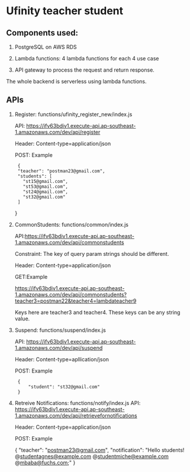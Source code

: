 # Ufinity teacher student

## Components used:

1. PostgreSQL on AWS RDS

2. Lambda functions: 4 lambda functions for each 4 use case

3. API gateway to process the request and return response.

The whole backend is serverless using lambda functions.

## APIs

1. Register: functions/ufinity_register_new/index.js

	API: https://ifv63bdiv1.execute-api.ap-southeast-1.amazonaws.com/dev/api/register

	Header: Content-type=application/json

	POST: Example

		{
	    "teacher": "postman23@gmail.com",
	    "students": [
	      "st15@gmail.com",
	      "st53@gmail.com",
	      "st24@gmail.com",
	      "st32@gmail.com"
	    ]
	  }


2. CommonStudents:  functions/common/index.js

	API:https://ifv63bdiv1.execute-api.ap-southeast-1.amazonaws.com/dev/api/commonstudents

	Constraint: The key of query param strings should be different.

	Header: Content-type=application/json

	GET:Example

	https://ifv63bdiv1.execute-api.ap-southeast-1.amazonaws.com/dev/api/commonstudents?teacher3=postman22&teacher4=lambdateacher9

	Keys here are teacher3 and teacher4. These keys can be any string value.

3. Suspend:	functions/suspend/index.js

	API: https://ifv63bdiv1.execute-api.ap-southeast-1.amazonaws.com/dev/api/suspend

	Header: Content-type=apllication/json

	POST: Example

		{
			"student": "st32@gmail.com"
		}

4. Retreive Notifications:  functions/notify/index.js
	API:  https://ifv63bdiv1.execute-api.ap-southeast-1.amazonaws.com/dev/api/retrievefornotifications

	Header: Content-type=application/json

	POST: Example

	{
	    "teacher": "postman23@gmail.com",
	    "notification": "Hello students! @studentagnes@example.com @studentmiche@example.com @mbaba@fuchs.com;"
  	}